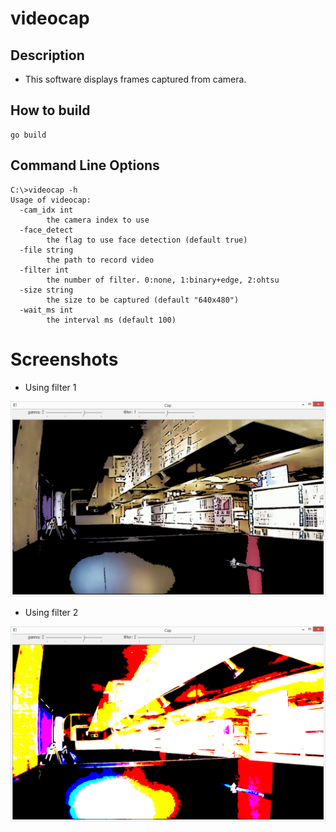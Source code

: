 # videocap

## Description

* This software displays frames captured from camera.

## How to build

```
go build
```

## Command Line Options

```
C:\>videocap -h
Usage of videocap:
  -cam_idx int
        the camera index to use
  -face_detect
        the flag to use face detection (default true)
  -file string
        the path to record video
  -filter int
        the number of filter. 0:none, 1:binary+edge, 2:ohtsu
  -size string
        the size to be captured (default "640x480")
  -wait_ms int
        the interval ms (default 100)
```

# Screenshots

* Using filter 1

![filter1](fig1.png "filter1")

* Using filter 2

![filter2](fig2.png "filter2")
